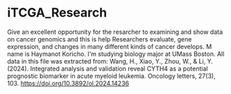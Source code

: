 # iTCGA_Research 
Give an excellent opportunity for the resarcher to examining and show data on cancer genomics and this is help Researchers evaluate, gene expression, and changes in many different kinds of cancer develops.
M name is Haymanot Koricho. I'm studying biology major at UMass Boston. 
All data in this file was extracted from: Wang, H., Xiao, Y., Zhou, W., & Li, Y. (2024). Integrated analysis and validation reveal CYTH4 as a potential prognostic biomarker in acute myeloid leukemia. Oncology letters, 27(3), 103. https://doi.org/10.3892/ol.2024.14236
